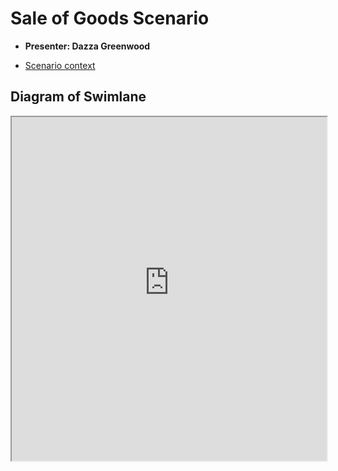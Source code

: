 # Sale of Goods Scenario

* **Presenter: Dazza Greenwood**

* [Scenario context](https://www.notion.so/Blockchain-Based-Digital-Signatures-Admissibility-and-Enforceability-74f6b861f3d44b0c9ef96bc40d436ee2)

## Diagram of Swimlane 

<iframe width="100%" height="550" src="https://www.websequencediagrams.com/cgi-bin/cdraw?lz=VGl0bGUgU2FsZSBvZiBHb29kcwoKQWxpY2UtPkJvYjogAAcFIChTZWxsZXIpIHNpZ25zIGNvbnRyYWN0CgpCb2ItPgArBTogQm9iIChCdXllcikgY291bnRlcgAqBgAVEnBheXMAVQYKCk5vdGUgcmlnaHQgb2YAagYAbwhkaXNzYXBlYXIAPActPi1Db3VydABmBnN1ZQA-ByAACxRFbnRlcnMgU2lnbmF0dXJlIGludG8gRXZpZGVuY2UKCg&s=napkin&h=DqW5Y80N5EiNrJQ7"></iframe>


